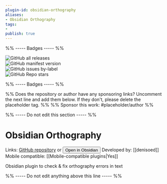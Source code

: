 ```yaml
---
plugin-id: obsidian-orthography
aliases:
- Obsidian Orthography
tags: 
- 
publish: true
---
```


%% ----- Badges ----- %%

![GitHub all releases](https://img.shields.io/github/downloads/denisoed/obsidian-orthography/total?color=573E7A&logo=github&style=for-the-badge)   
![GitHub manifest version](https://img.shields.io/github/manifest-json/v/denisoed/obsidian-orthography?color=573E7A&logo=github&style=for-the-badge)   
![GitHub issues by-label](https://img.shields.io/github/issues/denisoed/obsidian-orthography/help%20wanted?color=573E7A&logo=github&style=for-the-badge)   
![GitHub Repo stars](https://img.shields.io/github/stars/denisoed/obsidian-orthography?color=573E7A&logo=github&style=for-the-badge)

%% ----- Badges ----- %%

%% Does the repository or author have any sponsoring links? Uncomment the next line and add them below. If they don't, please delete the placeholder tag. %%
%% Sponsor this work: #placeholder/author %%

%% ----- Do not edit this section ----- %%

# Obsidian Orthography

Links: [GitHub repository](https://github.com/denisoed/obsidian-orthography) or [<button id=HH>Open in Obsidian</button>](obsidian://goto-plugin?id=obsidian-orthography)
Developed by: [[denisoed]]
Mobile compatible: [[Mobile-compatible plugins|Yes]]

Obsidian plugin to check & fix orthography errors in text

%% ----- Do not edit anything above this line ----- %% 
